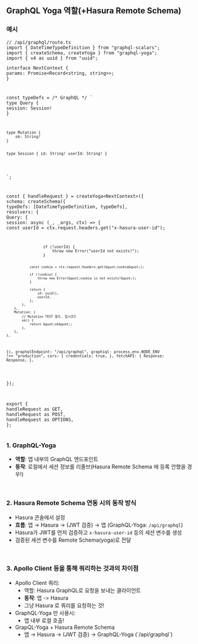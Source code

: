 <h2 data-ke-size="size26">GraphQL Yoga 역할(+Hasura Remote Schema)</h2>
<h3 data-ke-size="size23">예시</h3>
<pre class="javascript" data-ke-language="javascript"><code>// /api/graphql/route.ts
import { DateTimeTypeDefinition } from "graphql-scalars";
import { createSchema, createYoga } from "graphql-yoga";
import { v4 as uuid } from "uuid";
<p>interface NextContext {
params: Promise&lt;Record&lt;string, string&gt;&gt;;
}</p>
<p>const typeDefs = /* GraphQL */ `
type Query {
session: Session!
}</p>
<pre><code>type Mutation {
    ok: String!
}

type Session {
    id: String!
    userId: String!
}
</code></pre>
<p>`;</p>
<p>const { handleRequest } = createYoga&lt;NextContext&gt;({
schema: createSchema({
typeDefs: [DateTimeTypeDefinition, typeDefs],
resolvers: {
Query: {
session: async (_, _args, ctx) =&gt; {
const userId = ctx.request.headers.get(&quot;x-hasura-user-id&quot;);</p>
<pre><code>                if (!userId) {
                    throw new Error(&quot;userId not exists!&quot;);
                }

                const cookie = ctx.request.headers.get(&quot;cookie&quot;);

                if (!cookie) {
                    throw new Error(&quot;cookie is not exists!&quot;);
                }

                return {
                    id: uuid(),
                    userId,
                };
            },
        },
        Mutation: {
            // Mutation TEST 용도. 임시코드
            ok() {
                return &quot;ok&quot;;
            },
        },
    },
}),
graphqlEndpoint: &quot;/api/graphql&quot;,
graphiql: process.env.NODE_ENV !== &quot;production&quot;,
	cors: {
	credentials: true,
},
fetchAPI: {
	Response: Response,
},
</code></pre>
<p>});</p>
<p>export {
handleRequest as GET,
handleRequest as POST,
handleRequest as OPTIONS,
};</code></pre></p>
<h3 data-ke-size="size23">1. GraphQL-Yoga</h3>
<ul style="list-style-type: disc;" data-ke-list-type="disc">
<li><b>역할</b>: 앱 내부의 GraphQL 엔드포인트</li>
<li><b>동작</b>: 로컬에서 세션 정보를 리졸브(Hasura Remote Schema 에 등록 안했을 경우!)</li>
</ul>
<p data-ke-size="size16">&nbsp;</p>
<h3 data-ke-size="size23">2. Hasura Remote Schema 연동 시의 동작 방식</h3>
<ul style="list-style-type: disc;" data-ke-list-type="disc">
<li>Hasura 콘솔에서 설정</li>
<li><b>흐름</b>: 앱 &rarr; Hasura &rarr; (JWT 검증) &rarr; 앱 (GraphQL-Yoga: <code>/api/graphql</code>)</li>
<li>Hasura가 JWT를 먼저 검증하고 <code>x-hasura-user-id</code> 등의 세션 변수를 생성</li>
<li>검증된 세션 변수를 Remote Schema(yoga)로 전달</li>
</ul>
<p data-ke-size="size16">&nbsp;</p>
<h3 data-ke-size="size23">3. Apollo Client 등을 통해 쿼리하는 것과의 차이점</h3>
<ul style="list-style-type: disc;" data-ke-list-type="disc">
<li>Apollo Client 쿼리:
<ul style="list-style-type: disc;" data-ke-list-type="disc">
<li>역할: Hasura GraphQL로 요청을 보내는 클라이언트</li>
<li><b>동작</b>: 앱 -&gt; Hasura</li>
<li>그냥 Hasura 로 쿼리를 요청하는 것!</li>
</ul>
</li>
<li>GraphQL-Yoga 만 사용시:
<ul style="list-style-type: disc;" data-ke-list-type="disc">
<li>앱 내부 로컬 호출!</li>
</ul>
</li>
<li>GrapQL-Yoga + Hasura Remote Schema
<ul style="list-style-type: disc;" data-ke-list-type="disc">
<li>앱 &rarr; Hasura &rarr; (JWT 검증) &rarr; GraphQL-Yoga (`/api/graphql`)</li>
</ul>
</li>
</ul>
<ol style="list-style-type: decimal;" data-ke-list-type="decimal">
<li style="list-style-type: none;">&nbsp;</li>
</ol>